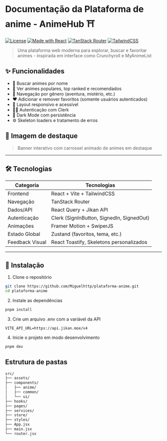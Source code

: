 # Documentação da Plataforma de anime - AnimeHub ⛩️

[![License](https://img.shields.io/github/license/Miguelhttp/animehub)](./LICENSE)
[![Made with React](https://img.shields.io/badge/Made%20with-React-61DAFB?logo=react&logoColor=000)](https://react.dev)
[![TanStack Router](https://img.shields.io/badge/Router-TanStack-FF6A00?logo=react-router)](https://tanstack.com/router)
[![TailwindCSS](https://img.shields.io/badge/Style-TailwindCSS-38B2AC?logo=tailwindcss)](https://tailwindcss.com)

>Uma plataforma web moderna para explorar, buscar e favoritar animes - inspirada em interface como Crunchyroll e MyAnimeList

## ✨ Funcionalidades

- 🔎 Buscar animes por nome
- 🌟 Ver animes populares, top ranked e recomendados
- 🧭 Navegação por gênero (aventura, mistério, etc.)
- ❤️ Adicionar e remover favoritos (somente usuários autenticados)
- 📱 Layout responsivo e acessível
- 🧑‍💼 Autenticação com Clerk
- 🎨 Dark Mode com persistência
- ⚙️ Skeleton loaders e tratamento de erros

## 📸 Imagem de destaque
> Banner interativo com carrossel animado de animes em destaque

---

## 🛠️ Tecnologias

| Categoria         | Tecnologias                                                    |
|------------------|----------------------------------------------------------------|
| Frontend         | React + Vite + TailwindCSS                                     |
| Navegação        | TanStack Router                                                |
| Dados/API        | React Query + Jikan API                                        |
| Autenticação     | Clerk (SignInButton, SignedIn, SignedOut)                      |
| Animações        | Framer Motion + SwiperJS                                       |
| Estado Global    | Zustand (favoritos, tema, etc.)                                |
| Feedback Visual  | React Toastify, Skeletons personalizados                       |

---


## 🚀 Instalação

1. Clone o repositório

```bash
git clone https://github.com/Miguelhttp/plataforma-anime.git
cd plataforma-anime
```

2. Instale as dependências
```bash
pnpm install
```

3. Crie um arquivo .env com a variável da API 
```env
VITE_API_URL=https://api.jikan.moe/v4
```

4. Inicie o projeto em modo desenvolvimento
```bash
pnpm dev
```

## Estrutura de pastas

```bash
src/
├── assets/
├── components/
│   ├── anime/
│   ├── common/
│   └── ui/
├── hooks/
├── pages/
├── services/
├── store/
├── styles/
├── App.jsx
├── main.jsx
└── router.jsx

```